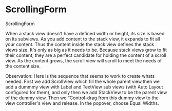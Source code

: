 # ScrollingForm
ScrollingForm

When a stack view doesn't have a defined width or height, its size is based on its subviews. 
As you add content to the stack view, it expands to fit all your content. Thus the content inside the stack view defines 
the stack views size. It's only as big as it needs to be. Because stack views grow to fit their content, they are a perfect 
candidate for holding the content of a scroll view. As the content grows, the scroll view will scroll to meet the needs of 
the content size.

Observation: Here is the sequence that seems to work to create whats needed. First we add ScrollView which fill the whole parent view,then we add a dummmy view with Label and TextView sub views (with Auto Layout configured for them), and only then we add StackView to be the parent view of the dummy view. Then we “Control-drag from this dummy view to the view controller's view and release. In the popover, choose Equal Widths.








